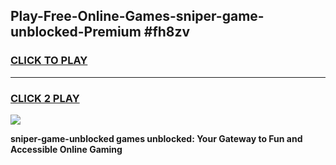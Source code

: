 
## Play-Free-Online-Games-sniper-game-unblocked-Premium #fh8zv
<h3>
<a href="https://premium.freeplayer.one?title=sniper-game-unblocked&ref=8M">CLICK TO PLAY</a></h3>
<hr>

<h3>
<a href="https://premium.freeplayer.one?title=sniper-game-unblocked&ref=8M">CLICK 2 PLAY</a>
  
</h3>

<a href="https://premium.freeplayer.one?title=sniper-game-unblocked&ref=8M"><img src="https://clearcache.store/games.png"></a>


**sniper-game-unblocked games unblocked: Your Gateway to Fun and Accessible Online Gaming**

